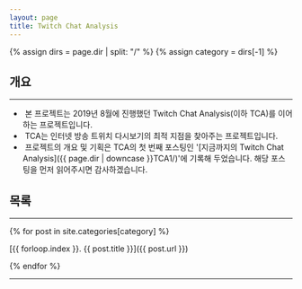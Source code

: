 ```yaml
---
layout: page
title: Twitch Chat Analysis
---
```

{% assign dirs = page.dir | split: "/" %}
{% assign category = dirs[-1] %}

## 개요

---

- &nbsp;본 프로젝트는 2019년 8월에 진행했던 Twitch Chat Analysis(이하 TCA)를 이어하는 프로젝트입니다.
- &nbsp;TCA는 인터넷 방송 트위치 다시보기의 최적 지점을 찾아주는 프로젝트입니다. 
- &nbsp;프로젝트의 개요 및 기획은 TCA의 첫 번째 포스팅인 '[지금까지의 Twitch Chat Analysis]({{ page.dir  |  downcase }}TCA1/)'에 기록해 두었습니다. 해당 포스팅을 먼저 읽어주시면 감사하겠습니다.



## 목록
---

{% for post in site.categories[category] %}

[{{ forloop.index }}. {{ post.title }}]({{ post.url }})

{% endfor  %}

---

